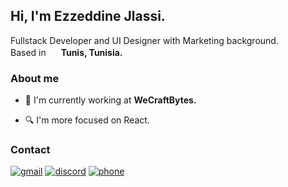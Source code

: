 <h2>Hi, I'm Ezzeddine Jlassi.</h2>
<p> Fullstack Developer and UI Designer with Marketing background.<br/>Based in <img src="https://cdn-icons-png.flaticon.com/512/6176/6176836.png" height="16" width="16"/> <b>Tunis, Tunisia.</b></p>
<h3>About me </h3>

 -  <p>💼 I'm currently working at <b>WeCraftBytes.</b></p>
 -  <p>🔍 I'm more focused on React.</p>


<h3>Contact</h3>

[![gmail](https://img.shields.io/badge/Gmail-red?style=for-the-badge&logo=Gmail&logoColor=white)](mailto:jlassiezzeddine@gmail.com) [![discord](https://img.shields.io/badge/Discord-6e84d3?style=for-the-badge&logo=Discord&logoColor=white)](https://discordapp.com/users/ezdeen#5391) [![phone](https://img.shields.io/badge/whatsapp-00a884?style=for-the-badge&logo=Whatsapp&logoColor=white)](tel:0021629850696) 
 

<!-- 
 <h3>Where to find me </h3>
 
 [![instagram](https://img.shields.io/badge/Instagram-e74a5c?style=for-the-badge&logo=Instagram&logoColor=white)](https://www.instagram.com/jlassi.ezzeddine/) [![github](https://img.shields.io/badge/GitHub-000000?style=for-the-badge&logo=GitHub&logoColor=white)](https://github.com/Jlassiezzeddine) 
-->
